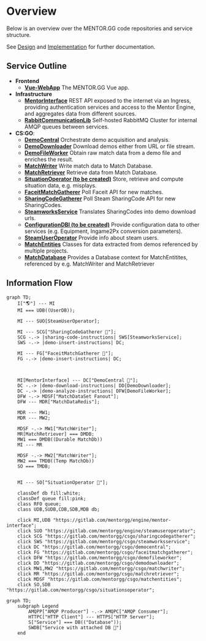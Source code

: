 # Overview
Below is an overview over the MENTOR.GG code repositories and service structure. 

See [Design](https://gitlab.com/mentorgg/documentation/design) and [Implementation](https://gitlab.com/mentorgg/documentation/implementation) for further documentation.

## Service Outline
- **Frontend**
    - [**Vue-WebApp**](https://gitlab.com/mentorgg/Frontend/mentor-gg-WebApp)
        The MENTOR.GG Vue app.
- **Infrastructure**
    - [**MentorInterface**](https://gitlab.com/mentorgg/engine/mentorinterface)
        REST API exposed to the internet via an Ingress, providing authentication services and access to the Mentor Engine, and aggregates data from different sources.
    - [**RabbitCommunicationLib**](https://gitlab.com/mentorgg/engine/RabbitCommunicationLib)
        Self-hosted RabbitMQ Cluster for internal AMQP queues between services.
- **CS:GO**:
    - [**DemoCentral**](https://gitlab.com/mentorgg/csgo/democentral)
        Orchestrate demo acquisition and analysis.
    - [**DemoDownloader**](https://gitlab.com/mentorgg/csgo/demodownloader)
        Download demos either from URL or file stream.
    - [**DemoFileWorker**](https://gitlab.com/mentorgg/csgo/demofileworker)
        Obtain raw match data from a demo file and enriches the result.
    - [**MatchWriter**](https://gitlab.com/mentorgg/csgo/matchwriter)
        Write match data to Match Database.
    - [**MatchRetriever**](https://gitlab.com/mentorgg/csgo/matchretriever)
        Retrieve data from Match Database.
    - [**SituationOperator (to be created)**](https://gitlab.com/mentorgg/csgo/situationoperator)
        Store, retrieve and compute situation data, e.g. misplays.
    - [**FaceitMatchGatherer**](https://gitlab.com/mentorgg/csgo/faceitmatchgatherer)
        Poll Faceit API for new matches.
    - [**SharingCodeGatherer**](https://gitlab.com/mentorgg/csgo/sharingcodegatherer)
        Poll Steam SharingCode API for new SharingCodes.
    - [**SteamworksService**](https://gitlab.com/mentorgg/csgo/steamworksservice)
       Translates SharingCodes into demo download urls.
    - [**ConfigurationDBI (to be created)**](https://gitlab.com/mentorgg/csgo/configurationdbi)
        Provide configuration data to other services (e.g. Equipment, Ingame2Px conversion parameters).
    - [**SteamUserOperator**](https://gitlab.com/mentorgg/engine/steamuseroperator)
        Provide info about steam users.
    - [**MatchEntities**](https://gitlab.com/mentorgg/csgo/matchentities)
        Classes for data extracted from demos referenced by multiple projects.
    - [**MatchDatabase**](https://gitlab.com/mentorgg/csgo/matchdb)
        Provides a Database context for MatchEntitites, referenced by e.g. MatchWriter and MatchRetriever

## Information Flow

```mermaid
graph TD;
    I["🌎"] --- MI
    MI === UDB((UserDB));
    
    MI --- SUO[SteamUserOperator];
    
    MI --- SCG["SharingCodeGatherer 💾"];
    SCG -.-> |sharing-code-instructions| SWS[SteamworksService];
    SWS -.-> |demo-insert-instructions| DC;
    
    MI --- FG["FaceitMatchGatherer 💾"];
    FG -.-> |demo-insert-instructions| DC;
    
    
    
    MI[MentorInterface] --- DC["DemoCentral 💾"];
    DC -.-> |demo-download-instructions| DD[DemoDownloader];
    DC -.-> |demo-analyze-instructions| DFW[DemoFileWorker];
    DFW -.-> MDSF["MatchDataSet Fanout"];
    DFW --- MDR["MatchDataRedis"];

    MDR --- MW1;
    MDR --- MW2;

    MDSF -.-> MW1["MatchWriter"];
    MR[MatchRetriever] === DMDB; 
    MW1 === DMDB((Durable MatchDb))
    MI --- MR

    MDSF -.-> MW2["MatchWriter"];
    MW2 === TMDB((Temp MatchDb))
    SO === TMDB;
    

    MI --- SO["SituationOperator 💾"];

    classDef db fill:white;
    classDef queue fill:pink;
    class RFO queue;
    class UDB,SUDB,CDB,SDB,MDB db;

    click MI,UDB "https://gitlab.com/mentorgg/engine/mentor-interface";
    click SUO "https://gitlab.com/mentorgg/engine/steamuseroperator";
    click SCG "https://gitlab.com/mentorgg/csgo/sharingcodegatherer";
    click SWS "https://gitlab.com/mentorgg/csgo/steamworksservice";
    click DC "https://gitlab.com/mentorgg/csgo/democentral";
    click FG "https://gitlab.com/mentorgg/csgo/faceitmatchgatherer";
    click DFW "https://gitlab.com/mentorgg/csgo/demofileworker";
    click DD "https://gitlab.com/mentorgg/csgo/demodownloader";
    click MW1,MW2 "https://gitlab.com/mentorgg/csgo/matchwriter";
    click MR "https://gitlab.com/mentorgg/csgo/matchretriever";
    click MDSF "https://gitlab.com/mentorgg/csgo/matchentities";
    click SO,SDB "https://gitlab.com/mentorgg/csgo/situationsoperator";
```




```mermaid
graph TD;
    subgraph Legend
        AMQPP["AMQP Producer"] -.-> AMQPC["AMQP Consumer"];
        HTTPC["HTTP Client"] --- HTTPS["HTTP Server"];
        S["Service"] === DB(("Database"));
        SWDB["Service with attached DB 💾"]
    end
```
